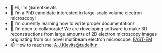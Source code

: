 - 👋 Hi, I’m @arentkievits
- 👀 I’m a PhD candidate interested in large-scale volume electron microscopy!
- 🌱 I’m currently learning how to write proper documentation!
- 💞️ I’m open to collaborate! We are developing software to make 3D reconstructions from large amounts of 2D electron microscopy images originating from our novel multibeam electron microscope, [FAST-EM](https://www.delmic.com/en/products/fast-imaging/fast-em.)
- 📫 How to reach me: A.J.Kievits@tudelft.nl
